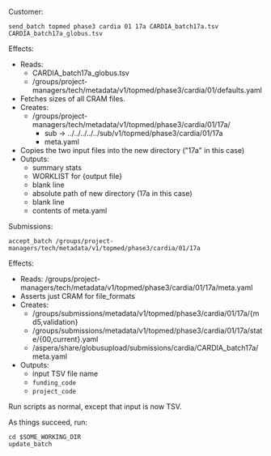 Customer:

    send_batch topmed phase3 cardia 01 17a CARDIA_batch17a.tsv CARDIA_batch17a_globus.tsv

Effects:

* Reads:
  - CARDIA_batch17a_globus.tsv
  - /groups/project-managers/tech/metadata/v1/topmed/phase3/cardia/01/defaults.yaml
* Fetches sizes of all CRAM files.
* Creates:
  - /groups/project-managers/tech/metadata/v1/topmed/phase3/cardia/01/17a/
    - sub -> ../../../../../sub/v1/topmed/phase3/cardia/01/17a
    - meta.yaml
* Copies the two input files into the new directory ("17a" in this case)
* Outputs:
  - summary stats
  - WORKLIST for {output file}
  - blank line
  - absolute path of new directory (17a in this case)
  - blank line
  - contents of meta.yaml

Submissions:

    accept_batch /groups/project-managers/tech/metadata/v1/topmed/phase3/cardia/01/17a

Effects:

* Reads: /groups/project-managers/tech/metadata/v1/topmed/phase3/cardia/01/17a/meta.yaml
* Asserts just CRAM for file_formats
* Creates:
    - /groups/submissions/metadata/v1/topmed/phase3/cardia/01/17a/{md5,validation}
    - /groups/submissions/metadata/v1/topmed/phase3/cardia/01/17a/state/{00,current}.yaml
    - /aspera/share/globusupload/submissions/cardia/CARDIA_batch17a/meta.yaml
* Outputs:
    - input TSV file name
    - `funding_code`
    - `project_code`

Run scripts as normal, except that input is now TSV.

As things succeed, run:

    cd $SOME_WORKING_DIR
    update_batch
